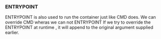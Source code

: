 ### ENTRYPOINT
ENTRYPOINT is also used to run the container just like CMD does.
We can override CMD wheras we can not ENTRYPOINT
If we  try to override the ENTRYPOINT at runtime , it will append to the original argument supplied earlier.